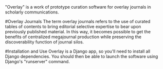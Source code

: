 "Overlay" is a work of prototype curation software for overlay journals in scholarly communications.

#Overlay Journals
The term overlay journals refers to the use of curated tables of contents to bring editorial selective expertise to bear upon previously published material. In this way, it becomes possible to get the benefits of centralized megajournal production while preserving the discoverability function of journal silos.

#Installation and Use
Overlay is a Django app, so you'll need to install all Django dependencies. You should then be able to launch the software using Django's "runserver" command.